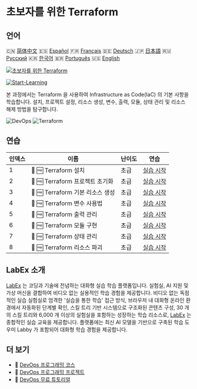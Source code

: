 # 초보자를 위한 Terraform

## 언어

🇨🇳 [简体中文](README_zh.md) 🇪🇸 [Español](README_es.md) 🇫🇷 [Français](README_fr.md) 🇩🇪 [Deutsch](README_de.md) 🇯🇵 [日本語](README_ja.md) 🇷🇺 [Русский](README_ru.md) 🇰🇷 [한국어](README_ko.md) 🇧🇷 [Português](README_pt.md) 🇺🇸 [English](README.md) 

[![초보자를 위한 Terraform](https://cover-creator.labex.io/terraform-for-beginners.png?lang=ko)](https://labex.io/ko/courses/terraform-for-beginners)

[![Start-Learning](https://img.shields.io/badge/Start-Learning-whitesmoke?style=for-the-badge)](https://labex.io/ko/courses/terraform-for-beginners)

본 과정에서는 Terraform 을 사용하여 Infrastructure as Code(IaC) 의 기본 사항을 학습합니다. 설치, 프로젝트 설정, 리소스 생성, 변수, 출력, 모듈, 상태 관리 및 리소스 해제 방법을 탐구합니다.

![DevOps](https://img.shields.io/badge/DevOps-whitesmoke?style=for-the-badge&logo=devops)
![Terraform](https://img.shields.io/badge/Terraform-whitesmoke?style=for-the-badge&logo=terraform)


## 연습

|   인덱스 | 이름                             | 난이도   | 연습                                                                                                                                           |
|----------|----------------------------------|----------|------------------------------------------------------------------------------------------------------------------------------------------------|
|        1 | 🧩 🆓 Terraform 설치             | 초급     | <a target='_blank' href='https://labex.io/ko/labs/linux-terraform-installation-632659?course=terraform-for-beginners'>실습 시작</a>            |
|        2 | 🧩 🆓 Terraform 프로젝트 초기화  | 초급     | <a target='_blank' href='https://labex.io/ko/labs/linux-terraform-project-initialization-632662?course=terraform-for-beginners'>실습 시작</a>  |
|        3 | 🧩 🆓 Terraform 기본 리소스 생성 | 초급     | <a target='_blank' href='https://labex.io/ko/labs/linux-terraform-basic-resource-creation-632658?course=terraform-for-beginners'>실습 시작</a> |
|        4 | 🧩 🆓 Terraform 변수 사용법      | 초급     | <a target='_blank' href='https://labex.io/ko/labs/linux-terraform-variables-usage-632665?course=terraform-for-beginners'>실습 시작</a>         |
|        5 | 🧩 🆓 Terraform 출력 관리        | 초급     | <a target='_blank' href='https://labex.io/ko/labs/linux-terraform-outputs-management-632661?course=terraform-for-beginners'>실습 시작</a>      |
|        6 | 🧩 🆓 Terraform 모듈 구현        | 초급     | <a target='_blank' href='https://labex.io/ko/labs/linux-terraform-modules-implementation-632660?course=terraform-for-beginners'>실습 시작</a>  |
|        7 | 🧩 🆓 Terraform 상태 관리        | 초급     | <a target='_blank' href='https://labex.io/ko/labs/linux-terraform-state-management-632664?course=terraform-for-beginners'>실습 시작</a>        |
|        8 | 🧩 🆓 Terraform 리소스 파괴      | 초급     | <a target='_blank' href='https://labex.io/ko/labs/linux-terraform-resource-destruction-632663?course=terraform-for-beginners'>실습 시작</a>    |

## LabEx 소개

[LabEx](https://labex.io) 는 코딩과 기술에 전념하는 대화형 실습 학습 플랫폼입니다. 실험실, AI 지원 및 가상 머신을 결합하여 비디오 없는 실용적인 학습 경험을 제공합니다. 비디오 없는 독점적인 실습 실험실로 엄격한 '실습을 통한 학습' 접근 방식, 브라우저 내 대화형 온라인 환경에서 자동화된 단계별 확인, 스킬 트리 기반 시스템으로 구조화된 콘텐츠 구성, 30 개의 스킬 트리와 6,000 개 이상의 실험실을 포함하는 성장하는 학습 리소스로, [LabEx](https://labex.io) 는 종합적인 실습 교육을 제공합니다. 플랫폼에는 최신 AI 모델을 기반으로 구축된 학습 도우미 Labby 가 포함되어 대화형 학습 경험을 제공합니다.

## 더 보기

- 🔗 [DevOps 프로그래밍 코스](https://github.com/labex-labs/awesome-programming-courses)
- 🔗 [DevOps 프로그래밍 프로젝트](https://github.com/labex-labs/awesome-programming-projects)
- 🔗 [DevOps 무료 튜토리얼](https://github.com/labex-labs/devops-free-tutorials)

